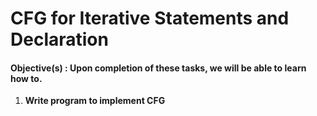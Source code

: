 # CFG for Iterative Statements and Declaration
#### **Objective(s) : Upon completion of these tasks, we will be able to learn how to.**
1. **Write program to implement CFG**
